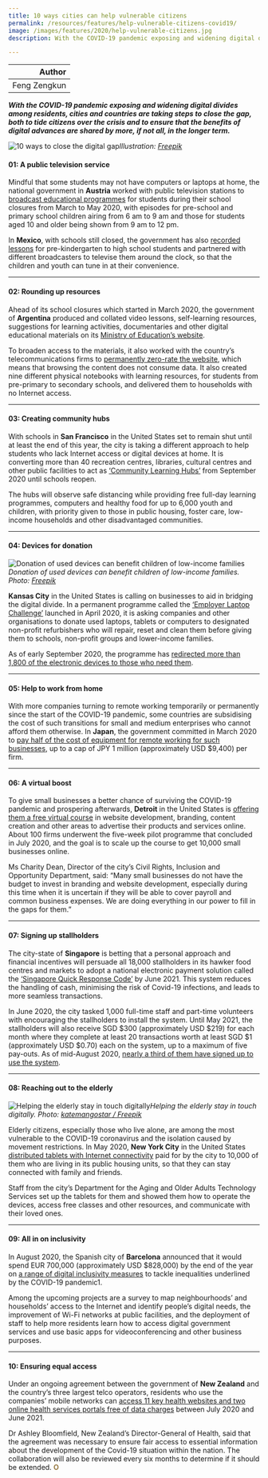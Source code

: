 ```yaml
---
title: 10 ways cities can help vulnerable citizens
permalink: /resources/features/help-vulnerable-citizens-covid19/
image: /images/features/2020/help-vulnerable-citizens.jpg
description: With the COVID-19 pandemic exposing and widening digital divides among residents, cities and countries are taking steps to close the gap, both to tide citizens over the crisis and to ensure that the benefits of digital advances are shared by more, if not all, in the longer term.

---
```


| Author |
|---:|
| Feng Zengkun |

***With the COVID-19 pandemic exposing and widening digital divides among residents, cities and countries are taking steps to close the gap, both to tide citizens over the crisis and to ensure that the benefits of digital advances are shared by more, if not all, in the longer term.***

![10 ways to close the digital gap](/images/features/2020/help-vulnerable-citizens.jpg/)*Illustration: [Freepik](http://www.freepik.com)*

#### **01: A public television service**

Mindful that some students may not have computers or laptops at home, the national government in **Austria** worked with public television stations to [broadcast educational programmes](https://www.worldbank.org/en/topic/edutech/brief/how-countries-are-using-edtech-to-support-remote-learning-during-the-covid-19-pandemic) for students during their school closures from March to May 2020, with episodes for pre-school and primary school children airing from 6 am to 9 am and those for students aged 10 and older being shown from 9 am to 12 pm.

In **Mexico**, with schools still closed, the government has also [recorded lessons](https://edition.cnn.com/2020/08/22/americas/mexico-covid-19-classes-on-tv-intl/index.html) for pre-kindergarten to high school students and partnered with different broadcasters to televise them around the clock, so that the children and youth can tune in at their convenience.   

---

#### **02: Rounding up resources**

Ahead of its school closures which started in March 2020, the government of **Argentina** produced and collated video lessons, self-learning resources, suggestions for learning activities, documentaries and other digital educational materials on its [Ministry of Education’s website](https://www.educ.ar/). 

To broaden access to the materials, it also worked with the country’s telecommunications firms to [permanently zero-rate the website](https://www.worldbank.org/en/topic/edutech/brief/how-countries-are-using-edtech-to-support-remote-learning-during-the-covid-19-pandemic), which means that browsing the content does not consume data. It also created nine different physical notebooks with learning resources, for students from pre-primary to secondary schools, and delivered them to households with no Internet access.

---

#### **03: Creating community hubs**

With schools in **San Francisco** in the United States set to remain shut until at least the end of this year, the city is taking a different approach to help students who lack Internet access or digital devices at home. It is converting more than 40 recreation centres, libraries, cultural centres and other public facilities to act as [‘Community Learning Hubs’](https://sfmayor.org/article/mayor-london-breed-announces-community-learning-hubs-support-distance-learning-and-extension) from September 2020 until schools reopen.

The hubs will observe safe distancing while providing free full-day learning programmes, computers and healthy food for up to 6,000 youth and children, with priority given to those in public housing, foster care, low-income households and other disadvantaged communities.

---

#### **04: Devices for donation**

![Donation of used devices can benefit children of low-income families](/images/features/2020/girl-laptop.jpg/)*Donation of used devices can benefit children of low-income families. Photo: [Freepik](http://www.freepik.com)*

**Kansas City** in the United States is calling on businesses to aid in bridging the digital divide. In a permanent programme called the [‘Employer Laptop Challenge’](https://www.kansascityfed.org/community/employer-laptop-challenge) launched in April 2020, it is asking companies and other organisations to donate used laptops, tablets or computers to designated non-profit refurbishers who will repair, reset and clean them before giving them to schools, non-profit groups and lower-income families. 

As of early September 2020, the programme has [redirected more than 1,800 of the electronic devices to those who need them](https://www.kansascityfed.org/publications/community/connections/articles/2020/elc%20-%20donor%20interviews%20sept%202020). 

---

#### **05: Help to work from home**

With more companies turning to remote working temporarily or permanently since the start of the COVID-19 pandemic, some countries are subsidising the cost of such transitions for small and medium enterprises who cannot afford them otherwise. In **Japan**, the government committed in March 2020 to [pay half of the cost of equipment for remote working for such businesses](https://www.japantimes.co.jp/opinion/2020/03/05/editorials/use-coronavirus-crisis-promote-teleworking/), up to a cap of JPY 1 million (approximately USD $9,400) per firm.

---

#### **06: A virtual boost**

To give small businesses a better chance of surviving the COVID-19 pandemic and prospering afterwards, **Detroit** in the United States is [offering them a free virtual course](https://nextcity.org/daily/entry/digital-detroit-works-bridge-digital-divide-for-small-and-micro-businesses) in website development, branding, content creation and other areas to advertise their products and services online. About 100 firms underwent the five-week pilot programme that concluded in July 2020, and the goal is to scale up the course to get 10,000 small businesses online. 

Ms Charity Dean, Director of the city’s Civil Rights, Inclusion and Opportunity Department, said: “Many small businesses do not have the budget to invest in branding and website development, especially during this time when it is uncertain if they will be able to cover payroll and common business expenses. We are doing everything in our power to fill in the gaps for them.”

---

#### **07: Signing up stallholders**

The city-state of **Singapore** is betting that a personal approach and financial incentives will persuade all 18,000 stallholders in its hawker food centres and markets to adopt a national electronic payment solution called the [‘Singapore Quick Response Code’](https://www.channelnewsasia.com/news/singapore/1000-digital-ambassadors-recruit-help-stallholders-seniors-12789146) by June 2021. This system reduces the handling of cash, minimising the risk of Covid-19 infections, and leads to more seamless transactions.

In June 2020, the city tasked 1,000 full-time staff and part-time volunteers with encouraging the stallholders to install the system. Until May 2021, the stallholders will also receive SGD $300 (approximately USD $219) for each month where they complete at least 20 transactions worth at least SGD $1 (approximately USD $0.70) each on the system, up to a maximum of five pay-outs. As of mid-August 2020, [nearly a third of them have signed up to use the system](https://www.straitstimes.com/tech/nearly-a-third-of-18000-stalls-in-hawker-centres-and-markets-now-offer-e-payments). 

---

#### **08: Reaching out to the elderly**

![Helping the elderly stay in touch digitally](/images/features/2020/elderly-laptop.jpg/)*Helping the elderly stay in touch digitally. Photo: [katemangostar / Freepik](http://www.freepik.com)*

Elderly citizens, especially those who live alone, are among the most vulnerable to the COVID-19 coronavirus and the isolation caused by movement restrictions. In May 2020, **New York City** in the United States [distributed tablets with Internet connectivity](https://www1.nyc.gov/assets/cto/#/project/connected-nycha-older-adults) paid for by the city to 10,000 of them who are living in its public housing units, so that they can stay connected with family and friends.

Staff from the city’s Department for the Aging and Older Adults Technology Services set up the tablets for them and showed them how to operate the devices, access free classes and other resources, and communicate with their loved ones. 

---

#### **09: All in on inclusivity**

In August 2020, the Spanish city of **Barcelona** announced that it would spend EUR 700,000 (approximately USD $828,000) by the end of the year on [a range of digital inclusivity measures](https://www.barcelona.cat/en/noticia/more-resources-to-combat-the-digital-divide_979064) to tackle inequalities underlined by the COVID-19 pandemic1. 

Among the upcoming projects are a survey to map neighbourhoods’ and households’ access to the Internet and identify people’s digital needs, the improvement of Wi-Fi networks at public facilities, and the deployment of staff to help more residents learn how to access digital government services and use basic apps for videoconferencing and other business purposes.

---

#### **10: Ensuring equal access** 

Under an ongoing agreement between the government of **New Zealand** and the country’s three largest telco operators, residents who use the companies’ mobile networks can [access 11 key health websites and two online health services portals free of data charges](https://www.health.govt.nz/news-media/media-releases/sponsored-data-partnership-helps-bridge-digital-divide-access-essential-health-information-and) between July 2020 and June 2021. 

Dr Ashley Bloomfield, New Zealand’s Director-General of Health, said that the agreement was necessary to ensure fair access to essential information about the development of the Covid-19 situation within the nation. The collaboration will also be reviewed every six months to determine if it should be extended. **<font color="#967942">O</font>**

